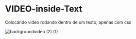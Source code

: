 # VIDEO-inside-Text
Colocando video rodando dentro de um texto, apenas com css



![backgroundvideo (2) (1)](https://user-images.githubusercontent.com/46541402/74982605-30ea6180-5413-11ea-9031-36fa54a316f3.gif)



